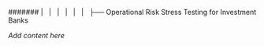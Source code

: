 ####### |   |   |   |   |   |   ├── Operational Risk Stress Testing for Investment Banks

*Add content here*